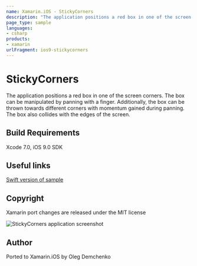 ```yaml
---
name: Xamarin.iOS - StickyCorners
description: "The application positions a red box in one of the screen corners. The box can be manipulated by panning with a finger #ios9"
page_type: sample
languages:
- csharp
products:
- xamarin
urlFragment: ios9-stickycorners
---
```

# StickyCorners

The application positions a red box in one of the screen corners. The box can be manipulated by panning with a finger. Additionally, the box can be thrown towards different corners with momentum gained during panning. The box also collides with the edges of the screen.

## Build Requirements

Xcode 7.0, iOS 9.0 SDK

## Useful links

[Swift version of sample](https://developer.apple.com/library/prerelease/ios/samplecode/StickyCorners/Introduction/Intro.html#//apple_ref/doc/uid/TP40016189-Intro-DontLinkElementID_2)

## Copyright

Xamarin port changes are released under the MIT license

![StickyCorners application screenshot](Screenshots/1.png "StickyCorners application screenshot")

## Author 

Ported to Xamarin.iOS by Oleg Demchenko

